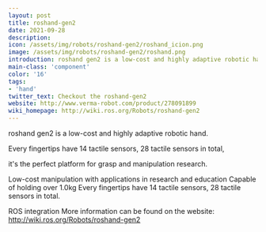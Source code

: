 ```yaml
---
layout: post
title: roshand-gen2
date: 2021-09-28
description:
icon: /assets/img/robots/roshand-gen2/roshand_icion.png
image: /assets/img/robots/roshand-gen2/roshand.png
introduction: roshand gen2 is a low-cost and highly adaptive robotic hand, every fingertips have 14 tactile sensors, 28 tactile sensors in total.
main-class: 'component'
color: '16'
tags:
- 'hand'
twitter_text: Checkout the roshand-gen2
website: http://www.verma-robot.com/product/278091899
wiki_homepage: http://wiki.ros.org/Robots/roshand-gen2
---
```


roshand gen2 is a low-cost and highly adaptive robotic hand. 

Every fingertips have 14 tactile sensors, 28 tactile sensors in total, 

it's the perfect platform for grasp and manipulation research.

Low-cost manipulation with applications in research and education
Capable of holding over 1.0kg
Every fingertips have 14 tactile sensors, 28 tactile sensors in total.

ROS integration
More information can be found on the website: http://wiki.ros.org/Robots/roshand-gen2

